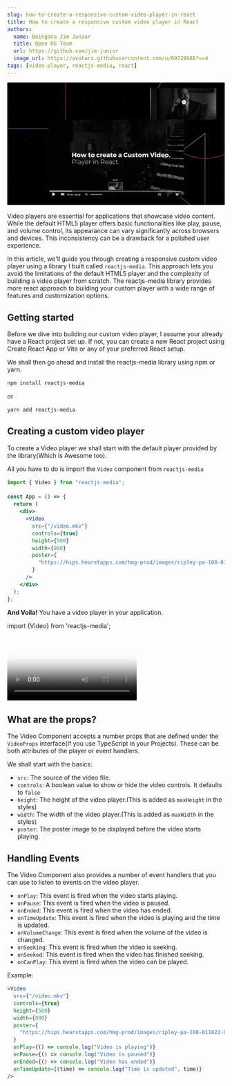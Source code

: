 ```yaml
---
slug: how-to-create-a-responsive-custom-video-player-in-react
title: How to create a responsive custom video player in React
authors:
  name: Beingana Jim Junior
  title: Open UG Team
  url: https://github.com/jim-junior
  image_url: https://avatars.githubusercontent.com/u/69729988?v=4
tags: [video-player, reactjs-media, react]
---
```


![How to create a responsive custom video player in React](./rmjsbanner.png)


Video players are essential for applications that showcase video content. While the default HTML5 player offers basic functionalities like play, pause, and volume control, its appearance can vary significantly across browsers and devices.  This inconsistency can be a drawback for a polished user experience.

In this article, we'll guide you through creating a responsive custom video player using a library I built called `reactjs-media`. This approach lets you avoid the limitations of the default HTML5 player and the complexity of building a video player from scratch. The reactjs-media library provides more react approach to building your custom player with a wide range of features and customization options.

<!--truncate-->

## Getting started

Before we dive into building our custom video player, I assume your already have a React project set up. If not, you can create a new React project using Create React App or Vite or any of your preferred React setup.

We shall then go ahead and install the reactjs-media library using npm or yarn.

```bash
npm install reactjs-media
```

or

```bash
yarn add reactjs-media
```

## Creating a custom video player

To create a Video player we shall start with the default player provided by the library(Which is Awesome too).

All you have to do is import the `Video` component from `reactjs-media` 

```jsx
import { Video } from "reactjs-media";

const App = () => {
  return (
    <div>
      <Video
        src={"/video.mkv"}
        controls={true}
        height={500}
        width={800}
        poster={
          "https://hips.hearstapps.com/hmg-prod/images/ripley-pa-108-011822-01629-r-661067043d66f.jpg?resize=980:*"
        }
      />
    </div>
  );
};
```

**And Voila!** You have a video player in your application.

import {Video} from 'reactjs-media';

<Video 
controls
src="https://videos.pexels.com/video-files/4524598/4524598-sd_640_360_25fps.mp4"
poster="https://images.pexels.com/photos/848573/pexels-photo-848573.jpeg?auto=compress&cs=tinysrgb&w=800"
height={400}
/>

## What are the props?

The Video Component accepts a number props that are defined under the `VideoProps` interface(If you use TypeScript in your Projects). These can be both attributes of the player or event handlers.

We shall start with the basics:

- `src`: The source of the video file.
- `controls`: A boolean value to show or hide the video controls. It defaults to `false`
- `height`: The height of the video player.(This is added as `maxHeight` in the styles)
- `width`: The width of the video player.(This is added as `maxWidth` in the styles)
- `poster`: The poster image to be displayed before the video starts playing.


## Handling Events

The Video Component also provides a number of event handlers that you can use to listen to events on the video player.

- `onPlay`: This event is fired when the video starts playing.
- `onPause`: This event is fired when the video is paused.
- `onEnded`: This event is fired when the video has ended.
- `onTimeUpdate`: This event is fired when the video is playing and the time is updated.
- `onVolumeChange`: This event is fired when the volume of the video is changed.
- `onSeeking`: This event is fired when the video is seeking.
- `onSeeked`: This event is fired when the video has finished seeking.
- `onCanPlay`: This event is fired when the video can be played.

Example:

```jsx
<Video
  src={"/video.mkv"}
  controls={true}
  height={500}
  width={800}
  poster={
    "https://hips.hearstapps.com/hmg-prod/images/ripley-pa-108-011822-01629-r-661067043d66f.jpg?resize=980:*"
  }
  onPlay={() => console.log("Video is playing")}
  onPause={() => console.log("Video is paused")}
  onEnded={() => console.log("Video has ended")}
  onTimeUpdate={(time) => console.log("Time is updated", time)}
/>

```

